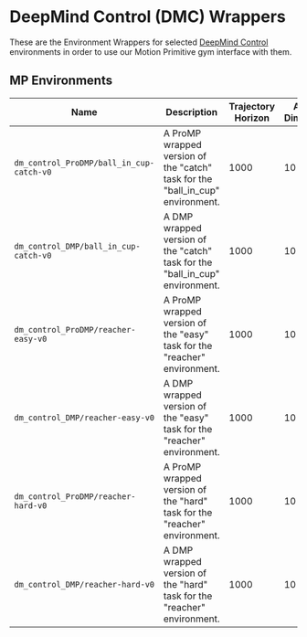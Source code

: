 # DeepMind Control (DMC) Wrappers

These are the Environment Wrappers for selected
[DeepMind Control](https://deepmind.com/research/publications/2020/dm-control-Software-and-Tasks-for-Continuous-Control)
environments in order to use our Motion Primitive gym interface with them.

## MP Environments

[//]: <> (These environments are wrapped-versions of their Deep Mind Control Suite &#40;DMC&#41; counterparts. Given most task can be)
[//]: <> (solved in shorter horizon lengths than the original 1000 steps, we often shorten the episodes for those task.)

| Name                                     | Description                                                                    | Trajectory Horizon | Action Dimension | Context Dimension |
| ---------------------------------------- | ------------------------------------------------------------------------------ | ------------------ | ---------------- | ----------------- |
| `dm_control_ProDMP/ball_in_cup-catch-v0` | A ProMP wrapped version of the "catch" task for the "ball_in_cup" environment. | 1000               | 10               | 2                 |
| `dm_control_DMP/ball_in_cup-catch-v0`    | A DMP wrapped version of the "catch" task for the "ball_in_cup" environment.   | 1000               | 10               | 2                 |
| `dm_control_ProDMP/reacher-easy-v0`      | A ProMP wrapped version of the "easy" task for the "reacher" environment.      | 1000               | 10               | 4                 |
| `dm_control_DMP/reacher-easy-v0`         | A DMP wrapped version of the "easy" task for the "reacher" environment.        | 1000               | 10               | 4                 |
| `dm_control_ProDMP/reacher-hard-v0`      | A ProMP wrapped version of the "hard" task for the "reacher" environment.      | 1000               | 10               | 4                 |
| `dm_control_DMP/reacher-hard-v0`         | A DMP wrapped version of the "hard" task for the "reacher" environment.        | 1000               | 10               | 4                 |
